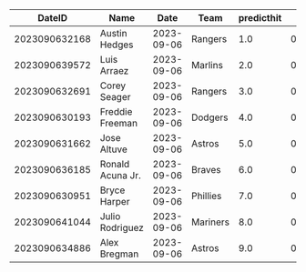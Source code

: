 DateID         |  Name              |  Date        |  Team      |  predicthit  |  predicthitproba     |  hitbool  |  Last7DaysAVG  |  Last15DaysAVG  |  Last30DaysAVG
---------------|--------------------|--------------|------------|--------------|----------------------|-----------|----------------|-----------------|---------------
2023090632168  |  Austin Hedges     |  2023-09-06  |  Rangers   |  1.0         |  0.661562165200608   |  False    |  1.0           |  0.333          |  0.286
2023090639572  |  Luis Arraez       |  2023-09-06  |  Marlins   |  2.0         |  0.6608303981662368  |  False    |  0.462         |  0.333          |  0.273
2023090632691  |  Corey Seager      |  2023-09-06  |  Rangers   |  3.0         |  0.6501525038233356  |  False    |  0.32          |  0.333          |  0.33
2023090630193  |  Freddie Freeman   |  2023-09-06  |  Dodgers   |  4.0         |  0.6296211293220841  |  False    |  0.273         |  0.351          |  0.317
2023090631662  |  Jose Altuve       |  2023-09-06  |  Astros    |  5.0         |  0.627980579722156   |  False    |  0.381         |  0.315          |  0.38
2023090636185  |  Ronald Acuna Jr.  |  2023-09-06  |  Braves    |  6.0         |  0.6264567888199628  |  False    |  0.259         |  0.328          |  0.292
2023090630951  |  Bryce Harper      |  2023-09-06  |  Phillies  |  7.0         |  0.625410928625928   |  False    |  0.043         |  0.292          |  0.272
2023090641044  |  Julio Rodriguez   |  2023-09-06  |  Mariners  |  8.0         |  0.6205653128810069  |  False    |  0.261         |  0.372          |  0.408
2023090634886  |  Alex Bregman      |  2023-09-06  |  Astros    |  9.0         |  0.6178402230967355  |  False    |  0.4           |  0.39           |  0.376
